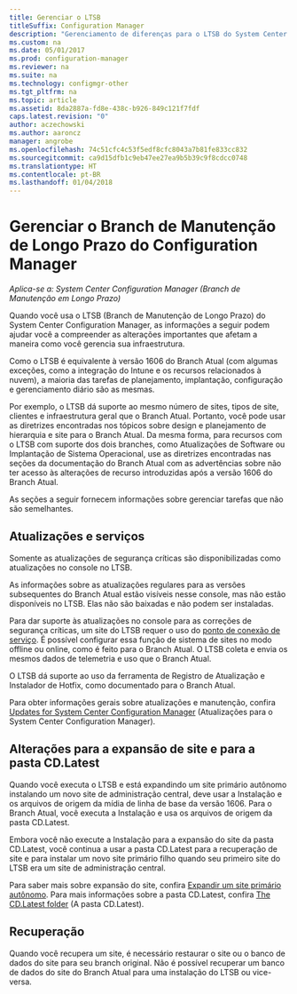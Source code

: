 ```yaml
---
title: Gerenciar o LTSB
titleSuffix: Configuration Manager
description: "Gerenciamento de diferenças para o LTSB do System Center Configuration Manager."
ms.custom: na
ms.date: 05/01/2017
ms.prod: configuration-manager
ms.reviewer: na
ms.suite: na
ms.technology: configmgr-other
ms.tgt_pltfrm: na
ms.topic: article
ms.assetid: 8da2887a-fd8e-438c-b926-849c121f7fdf
caps.latest.revision: "0"
author: aczechowski
ms.author: aaroncz
manager: angrobe
ms.openlocfilehash: 74c51cfc4c53f5edf8cfc8043a7b81fe833cc832
ms.sourcegitcommit: ca9d15dfb1c9eb47ee27ea9b5b39c9f8cdcc0748
ms.translationtype: HT
ms.contentlocale: pt-BR
ms.lasthandoff: 01/04/2018
---
```

# <a name="manage-the-long-term-servicing-branch-of-configuration-manager"></a>Gerenciar o Branch de Manutenção de Longo Prazo do Configuration Manager

*Aplica-se a: System Center Configuration Manager (Branch de Manutenção em Longo Prazo)*

Quando você usa o LTSB (Branch de Manutenção de Longo Prazo) do System Center Configuration Manager, as informações a seguir podem ajudar você a compreender as alterações importantes que afetam a maneira como você gerencia sua infraestrutura.

Como o LTSB é equivalente à versão 1606 do Branch Atual (com algumas exceções, como a integração do Intune e os recursos relacionados à nuvem), a maioria das tarefas de planejamento, implantação, configuração e gerenciamento diário são as mesmas.

Por exemplo, o LTSB dá suporte ao mesmo número de sites, tipos de site, clientes e infraestrutura geral que o Branch Atual. Portanto, você pode usar as diretrizes encontradas nos tópicos sobre design e planejamento de hierarquia e site para o Branch Atual. Da mesma forma, para recursos com o LTSB com suporte dos dois branches, como Atualizações de Software ou Implantação de Sistema Operacional, use as diretrizes encontradas nas seções da documentação do Branch Atual com as advertências sobre não ter acesso às alterações de recurso introduzidas após a versão 1606 do Branch Atual.

As seções a seguir fornecem informações sobre gerenciar tarefas que não são semelhantes.

## <a name="updates-and-servicing"></a>Atualizações e serviços
Somente as atualizações de segurança críticas são disponibilizadas como atualizações no console no LTSB.  

As informações sobre as atualizações regulares para as versões subsequentes do Branch Atual estão visíveis nesse console, mas não estão disponíveis no LTSB. Elas não são baixadas e não podem ser instaladas.

Para dar suporte às atualizações no console para as correções de segurança críticas, um site do LTSB requer o uso do [ponto de conexão de serviço](/sccm/core/servers/deploy/configure/about-the-service-connection-point). É possível configurar essa função de sistema de sites no modo offline ou online, como é feito para o Branch Atual. O LTSB coleta e envia os mesmos dados de telemetria e uso que o Branch Atual.

O LTSB dá suporte ao uso da ferramenta de Registro de Atualização e Instalador de Hotfix, como documentado para o Branch Atual.

Para obter informações gerais sobre atualizações e manutenção, confira [Updates for System Center Configuration Manager](/sccm/core/servers/manage/updates) (Atualizações para o System Center Configuration Manager).


## <a name="changes-for-site-expansion-and-the-cdlatest-folder"></a>Alterações para a expansão de site e para a pasta CD.Latest
Quando você executa o LTSB e está expandindo um site primário autônomo instalando um novo site de administração central, deve usar a Instalação e os arquivos de origem da mídia de linha de base da versão 1606. Para o Branch Atual, você executa a Instalação e usa os arquivos de origem da pasta CD.Latest.

Embora você não execute a Instalação para a expansão do site da pasta CD.Latest, você continua a usar a pasta CD.Latest para a recuperação de site e para instalar um novo site primário filho quando seu primeiro site do LTSB era um site de administração central.

Para saber mais sobre expansão do site, confira [Expandir um site primário autônomo](/sccm/core/servers/deploy/install/use-the-setup-wizard-to-install-sites#expand-a-stand-alone-primary-site). Para mais informações sobre a pasta CD.Latest, confira [The CD.Latest folder](/sccm/core/servers/manage/the-cd.latest-folder) (A pasta CD.Latest).


## <a name="recovery"></a>Recuperação
Quando você recupera um site, é necessário restaurar o site ou o banco de dados do site para seu branch original. Não é possível recuperar um banco de dados do site do Branch Atual para uma instalação do LTSB ou vice-versa.
